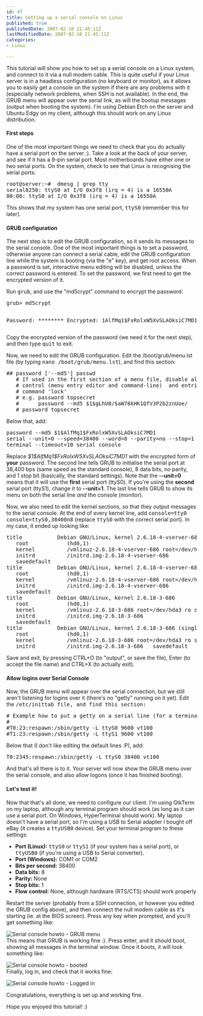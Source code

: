 ```yaml
---
id: 47
title: Setting up a serial console on Linux
published: true
publishedDate: 2007-02-10 21:45:11Z
lastModifiedDate: 2007-02-10 21:45:11Z
categories:
- Linux

---
```


<p>This tutorial will show you how to set up a serial console on a Linux system, and connect to it via a null modem cable. This is quite useful if your Linux server is in a headless configuration (no keyboard or monitor), as it allows you to easily get a console on the system if there are any problems with it (especially network problems, when SSH is not available). In the end, the GRUB menu will appear over the serial link, as will the bootup messages (output when booting the system). I'm using Debian Etch on the server and Ubuntu Edgy on my client, although this should work on any Linux distribution. </p>
<p><!--more--></p>
<h4>First steps</h4>
<p>One of the most important things we need to check that you do actually have a serial port on the server :). Take a look at the back of your server, and see if it has a 9-pin serial port. Most motherboards have either one or two serial ports. On the system, check to see that Linux is recognising the serial ports:</p>
<pre>root@server:~#  dmesg | grep tty
serial8250: ttyS0 at I/O 0x3f8 (irq = 4) is a 16550A
00:08: ttyS0 at I/O 0x3f8 (irq = 4) is a 16550A</pre>
<p>This shows that my system has one serial port, <tt>ttyS0</tt> (remember this for later).</p>
<h4>GRUB configuration </h4>
<p>The next step is to edit the GRUB configuration, so it sends its messages to the serial console. One of the most important things is to set a password, otherwise anyone can connect a serial cable, edit the GRUB configuration line while the system is booting (via the "e" key), and get root access. When a password is set, interactive menu editing will be disabled, unless the correct password is entered. To set the password, we first need to get the encrypted version of it.</p>
<p>Run <tt>grub</tt>, and use the "md5crypt" command to encrypt the password:</p>
<pre>grub&gt; md5crypt

Password: ********
Encrypted: $1$AlfMq1$FxRolxW5XvSLAOksiC7MD1</pre>
<p>Copy the encrypted version of the password (we need it for the next step), and then type <tt>quit</tt> to exit. </p>
<p>Now, we need to edit the GRUB configuration. Edit the /boot/grub/menu.lst file (by typing <tt>nano /boot/grub/menu.lst</tt>), and find this section:</p>
<pre>## password ['--md5'] passwd
   # If used in the first section of a menu file, disable all interactive editing
   # control (menu entry editor and command-line)  and entries protected by the
   # command 'lock'
   # e.g. password topsecret
   #      password --md5 $1$gLhU0/$aW78kHK1QfV3P2b2znUoe/
   # password topsecret
</pre>
<p>Below that, add:</p>
<pre>password --md5 $1$AlfMq1$FxRolxW5XvSLAOksiC7MD1
serial --unit=0 --speed=38400 --word=8 --parity=no --stop=1
terminal --timeout=10 serial console</pre>
<p>Replace <i>$1$AlfMq1$FxRolxW5XvSLAOksiC7MD1</i> with the encrypted form of <b>your</b> password. The second line tells GRUB to initialise the serial port at 38,400 bps (same speed as the standard console), 8 data bits, no parity, and 1 stop bit (basically, the standard settings). Note that the <b>--unit=0</b> means that it will use the <b>first</b> serial port (ttyS0). If you're using the <b>second</b> serial port (ttyS1), change it to<b> --unit=1</b>. The last line tells GRUB to show its menu on both the serial line <i>and</i> the console (monitor).</p>
<p>Now, we also need to edit the kernel sections, so that they output messages to the serial console. At the end of every kernel line, add <tt>console=tty0 console=ttyS0,38400n8</tt> (replace <tt>ttyS0</tt> with the correct serial port). In my case, it ended up looking like:</p>
<pre>title           Debian GNU/Linux, kernel 2.6.18-4-vserver-686
   root            (hd0,1)
   kernel          /vmlinuz-2.6.18-4-vserver-686 root=/dev/hda3 ro console=tty0 console=ttyS0,38400n8
   initrd          /initrd.img-2.6.18-4-vserver-686
   savedefault
title           Debian GNU/Linux, kernel 2.6.18-4-vserver-686 (single-user mode)
   root            (hd0,1)
   kernel          /vmlinuz-2.6.18-4-vserver-686 root=/dev/hda3 ro single console=tty0 console=ttyS0,38400n8
   initrd          /initrd.img-2.6.18-4-vserver-686
   savedefault
title           Debian GNU/Linux, kernel 2.6.18-3-686
   root            (hd0,1)
   kernel          /vmlinuz-2.6.18-3-686 root=/dev/hda3 ro console=tty0 console=ttyS0,38400n8
   initrd          /initrd.img-2.6.18-3-686
   savedefault
title           Debian GNU/Linux, kernel 2.6.18-3-686 (single-user mode)
   root            (hd0,1)
   kernel          /vmlinuz-2.6.18-3-686 root=/dev/hda3 ro single console=tty0 console=ttyS0,38400n8
   initrd          /initrd.img-2.6.18-3-686   savedefault&nbsp;</pre>
<p>Save and exit, by pressing CTRL+O (to "output", or save the file), Enter (to accept the file name) and CTRL+X (to actually exit).</p>
<h4>Allow logins over Serial Console  </h4>
<p>Now, the GRUB menu will appear over the serial connection, but we still aren't listening for logins over it (there's no "getty" running on it yet). Edit the <tt>/etc/inittab</tt><tt> file, and find this section:</tt></p>
<pre># Example how to put a getty on a serial line (for a terminal)
#
#T0:23:respawn:/sbin/getty -L ttyS0 9600 vt100
#T1:23:respawn:/sbin/getty -L ttyS1 9600 vt100
</pre>
<p>Below that (I don't like editing the default lines :P), add:</p>
<pre>T0:2345:respawn:/sbin/getty -L ttyS0 38400 vt100</pre>
<p>And that's all there is to it. Your server will now show the GRUB menu over the serial console, and also allow logons (once it has finished booting). </p>
<h4>Let's test it!</h4>
<p>Now that that's all done, we need to configure our client. I'm using GtkTerm on my laptop, although any terminal program should work (as long as it can use a serial port. On Windows, HyperTerminal should work). My laptop doesn't have a serial port, so I'm using a USB to Serial adapter I bought off eBay (it creates a <tt>ttyUSB0</tt> device). Set your terminal program to these settings:</p>
<ul>
<li><b>Port (Linux):</b> <tt>ttyS0</tt> or <tt>ttyS1</tt> (if your system has a serial port), or <tt>ttyUSB0</tt> (if you're using a USB to Serial converter).</li>
<li><b>Port (Windows):</b> COM1 or COM2 </li>
<li><b>Bits per second:</b> 38400</li>
<li><b>Data bits:</b> 8  </li>
<li><b>Parity: </b>None</li>
<li><b>Stop bits:</b> 1</li>
<li><b>Flow control:</b> None, although hardware (RTS/CTS) should work properly </li>
</ul>
<p>Restart the server (probably from a SSH connection, or however you edited the GRUB config above), and then connect the null modem cable as it's starting (ie. at the BIOS screen). Press any key when prompted, and you'll get something like: </p>
<p><img src='http://www.daniel15.com/blog/wp-content/uploads/2007/02/grub-resized.jpg' alt='Serial console howto - GRUB menu' /><br />
This means that GRUB is working fine :). Press enter, and it should boot, showing all messages in the terminal window. Once it boots, it will look something like:</p>
<p><img src='http://www.daniel15.com/blog/wp-content/uploads/2007/02/booted-resized.jpg' alt='Serial console howto - booted' /><br />
Finally, log in, and check that it works fine:</p>
<p><img src='http://www.daniel15.com/blog/wp-content/uploads/2007/02/loggedin-resized.jpg' alt='Serial console howto - Logged in' /><br />
 </p>
<p>Congratulations, everything is set up and working fine.</p>
<p>Hope you enjoyed this tutorial! :) </p>

